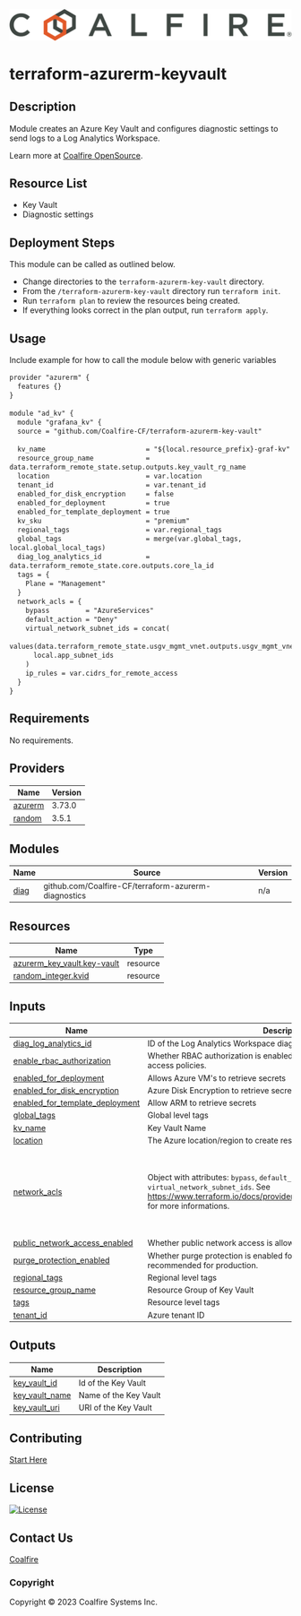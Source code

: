 ![Coalfire](coalfire_logo.png)

# terraform-azurerm-keyvault

## Description

Module creates an Azure Key Vault and configures diagnostic settings to send logs to a Log Analytics Workspace.

Learn more at [Coalfire OpenSource](https://coalfire.com/opensource).

## Resource List

- Key Vault
- Diagnostic settings

## Deployment Steps

This module can be called as outlined below.

- Change directories to the `terraform-azurerm-key-vault` directory.
- From the `/terraform-azurerm-key-vault` directory run `terraform init`.
- Run `terraform plan` to review the resources being created.
- If everything looks correct in the plan output, run `terraform apply`.

## Usage

Include example for how to call the module below with generic variables

```hcl
provider "azurerm" {
  features {}
}

module "ad_kv" {
  module "grafana_kv" {
  source = "github.com/Coalfire-CF/terraform-azurerm-key-vault"

  kv_name                         = "${local.resource_prefix}-graf-kv"
  resource_group_name             = data.terraform_remote_state.setup.outputs.key_vault_rg_name
  location                        = var.location
  tenant_id                       = var.tenant_id
  enabled_for_disk_encryption     = false
  enabled_for_deployment          = true
  enabled_for_template_deployment = true
  kv_sku                          = "premium"
  regional_tags                   = var.regional_tags
  global_tags                     = merge(var.global_tags, local.global_local_tags)
  diag_log_analytics_id           = data.terraform_remote_state.core.outputs.core_la_id
  tags = {
    Plane = "Management"
  }
  network_acls = {
    bypass         = "AzureServices"
    default_action = "Deny"
    virtual_network_subnet_ids = concat(
      values(data.terraform_remote_state.usgv_mgmt_vnet.outputs.usgv_mgmt_vnet_subnet_ids),
      local.app_subnet_ids
    )
    ip_rules = var.cidrs_for_remote_access
  }
}
```

<!-- BEGIN_TF_DOCS -->
## Requirements

No requirements.

## Providers

| Name | Version |
|------|---------|
| <a name="provider_azurerm"></a> [azurerm](#provider\_azurerm) | 3.73.0 |
| <a name="provider_random"></a> [random](#provider\_random) | 3.5.1 |

## Modules

| Name | Source | Version |
|------|--------|---------|
| <a name="module_diag"></a> [diag](#module\_diag) | github.com/Coalfire-CF/terraform-azurerm-diagnostics | n/a |

## Resources

| Name | Type |
|------|------|
| [azurerm_key_vault.key-vault](https://registry.terraform.io/providers/hashicorp/azurerm/latest/docs/resources/key_vault) | resource |
| [random_integer.kvid](https://registry.terraform.io/providers/hashicorp/random/latest/docs/resources/integer) | resource |

## Inputs

| Name | Description | Type | Default | Required |
|------|-------------|------|---------|:--------:|
| <a name="input_diag_log_analytics_id"></a> [diag\_log\_analytics\_id](#input\_diag\_log\_analytics\_id) | ID of the Log Analytics Workspace diagnostic logs should be sent to | `string` | n/a | yes |
| <a name="input_enable_rbac_authorization"></a> [enable\_rbac\_authorization](#input\_enable\_rbac\_authorization) | Whether RBAC authorization is enabled for the Key Vault instead of access policies. | `bool` | `true` | no |
| <a name="input_enabled_for_deployment"></a> [enabled\_for\_deployment](#input\_enabled\_for\_deployment) | Allows Azure VM's to retrieve secrets | `bool` | n/a | yes |
| <a name="input_enabled_for_disk_encryption"></a> [enabled\_for\_disk\_encryption](#input\_enabled\_for\_disk\_encryption) | Azure Disk Encryption to retrieve secrets | `bool` | n/a | yes |
| <a name="input_enabled_for_template_deployment"></a> [enabled\_for\_template\_deployment](#input\_enabled\_for\_template\_deployment) | Allow ARM to retrieve secrets | `bool` | `true` | no |
| <a name="input_global_tags"></a> [global\_tags](#input\_global\_tags) | Global level tags | `map(string)` | n/a | yes |
| <a name="input_kv_name"></a> [kv\_name](#input\_kv\_name) | Key Vault Name | `string` | n/a | yes |
| <a name="input_location"></a> [location](#input\_location) | The Azure location/region to create resources in. | `string` | n/a | yes |
| <a name="input_network_acls"></a> [network\_acls](#input\_network\_acls) | Object with attributes: `bypass`, `default_action`, `ip_rules`, `virtual_network_subnet_ids`. See https://www.terraform.io/docs/providers/azurerm/r/key_vault.html#bypass for more informations. | <pre>object({<br/>    bypass                     = string,<br/>    default_action             = string,<br/>    ip_rules                   = list(string),<br/>    virtual_network_subnet_ids = list(string),<br/>  })</pre> | `null` | no |
| <a name="input_public_network_access_enabled"></a> [public\_network\_access\_enabled](#input\_public\_network\_access\_enabled) | Whether public network access is allowed (true) or disabled (false). | `bool` | `false` | no |
| <a name="input_purge_protection_enabled"></a> [purge\_protection\_enabled](#input\_purge\_protection\_enabled) | Whether purge protection is enabled for the Key Vault. Strongly recommended for production. | `bool` | `true` | no |
| <a name="input_regional_tags"></a> [regional\_tags](#input\_regional\_tags) | Regional level tags | `map(string)` | n/a | yes |
| <a name="input_resource_group_name"></a> [resource\_group\_name](#input\_resource\_group\_name) | Resource Group of Key Vault | `string` | n/a | yes |
| <a name="input_tags"></a> [tags](#input\_tags) | Resource level tags | `map(string)` | n/a | yes |
| <a name="input_tenant_id"></a> [tenant\_id](#input\_tenant\_id) | Azure tenant ID | `string` | n/a | yes |

## Outputs

| Name | Description |
|------|-------------|
| <a name="output_key_vault_id"></a> [key\_vault\_id](#output\_key\_vault\_id) | Id of the Key Vault |
| <a name="output_key_vault_name"></a> [key\_vault\_name](#output\_key\_vault\_name) | Name of the Key Vault |
| <a name="output_key_vault_uri"></a> [key\_vault\_uri](#output\_key\_vault\_uri) | URI of the Key Vault |
<!-- END_TF_DOCS -->

## Contributing

[Start Here](CONTRIBUTING.md)

## License

[![License](https://img.shields.io/badge/license-MIT-blue.svg)](https://opensource.org/license/mit/)

## Contact Us

[Coalfire](https://coalfire.com/)

### Copyright

Copyright © 2023 Coalfire Systems Inc.
